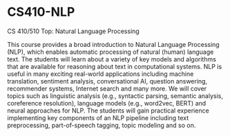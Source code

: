 # CS410-NLP

CS 410/510 Top: Natural Language Processing

This course provides a broad introduction to Natural Language Processing (NLP), which enables automatic processing of natural (human) language text. The students will learn about a variety of key models and algorithms that are available for reasoning about text in computational systems. NLP is useful in many exciting real-world applications including machine translation, sentiment analysis, conversational AI, question answering, recommender systems, Internet search and many more. We will cover topics such as linguistic analysis (e.g., syntactic parsing, semantic analysis, coreference resolution), language models (e.g., word2vec, BERT) and neural approaches for NLP. The students will gain practical experience implementing key components of an NLP pipeline including text preprocessing, part-of-speech tagging, topic modeling and so on.

